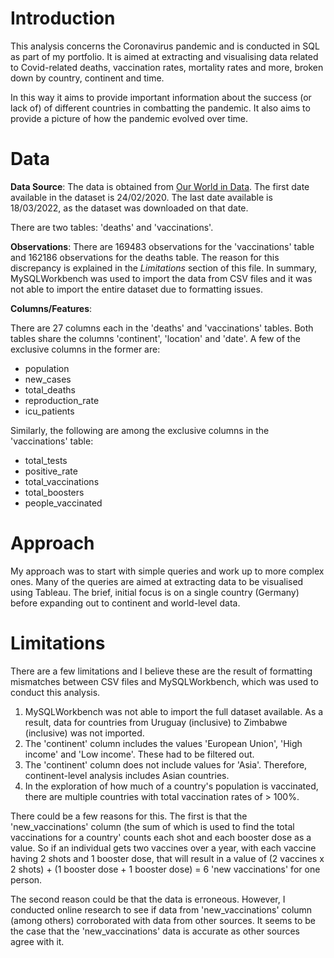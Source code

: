 # Introduction

This analysis concerns the Coronavirus pandemic and is conducted in SQL as part of my portfolio. It is aimed at extracting and visualising data related to
Covid-related deaths, vaccination rates, mortality rates and more, broken down by country, continent and time.

In this way it aims to provide important information about the success (or lack of) of different countries in combatting the pandemic. It also aims to 
provide a picture of how the pandemic evolved over time.

# Data

**Data Source**: The data is obtained from [Our World in Data](https://ourworldindata.org/covid-deaths). The first date available in the dataset
is 24/02/2020. The last date available is 18/03/2022, as the dataset was downloaded on that date.

There are two tables: 'deaths' and 'vaccinations'. 

**Observations**: There are 169483 observations for the 'vaccinations' table and 162186 observations for the deaths table. The reason for this discrepancy
is explained in the *Limitations* section of this file. In summary, MySQLWorkbench was used to import the data from CSV files and it was not able to import
the entire dataset due to formatting issues.

**Columns/Features**:

There are 27 columns each in the 'deaths' and 'vaccinations' tables. Both tables share the columns 'continent', 'location' and 'date'.
A few of the exclusive columns in the former are:

- population
- new_cases
- total_deaths
- reproduction_rate
- icu_patients

Similarly, the following are among the exclusive columns in the 'vaccinations' table:

- total_tests
- positive_rate
- total_vaccinations
- total_boosters
- people_vaccinated


# Approach

My approach was to start with simple queries and work up to more complex ones. Many of the queries are aimed at extracting data to be visualised
using Tableau. The brief, initial focus is on a single country (Germany) before expanding out to continent and world-level data.

# Limitations

There are a few limitations and I believe these are the result of formatting mismatches between CSV files and MySQLWorkbench, which was used to conduct
this analysis.

1. MySQLWorkbench was not able to import the full dataset available. As a result, data for countries from Uruguay (inclusive) to Zimbabwe (inclusive)
was not imported.
2. The 'continent' column includes the values 'European Union', 'High income' and 'Low income'. These had to be filtered out.
3. The 'continent' column does not include values for 'Asia'. Therefore, continent-level analysis includes Asian countries.
4. In the exploration of how much of a country's population is vaccinated, there are multiple countries with total vaccination rates of > 100%. 

There could be a few reasons for this. The first is that the 'new_vaccinations' column (the sum of which is used to find the total vaccinations for a
country' counts each shot and each booster dose as a value. So if an individual gets two vaccines over a year, with each vaccine having 2 shots and 1 
booster dose, that will result in a value of (2 vaccines x 2 shots) + (1 booster dose + 1 booster dose) = 6 'new vaccinations' for one person.

The second reason could be that the data is erroneous. However, I conducted online research to see if data from 'new_vaccinations' column (among others)
corroborated with data from other sources. It seems to be the case that the 'new_vaccinations' data is accurate as other sources agree with it.


